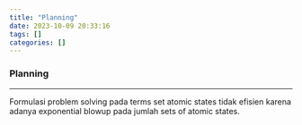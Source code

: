 ```yaml
---
title: "Planning"
date: 2023-10-09 20:33:16
tags: []
categories: []
---
```


### Planning
---
Formulasi problem solving pada terms set atomic states tidak efisien karena
adanya exponential blowup pada jumlah sets of atomic states.
